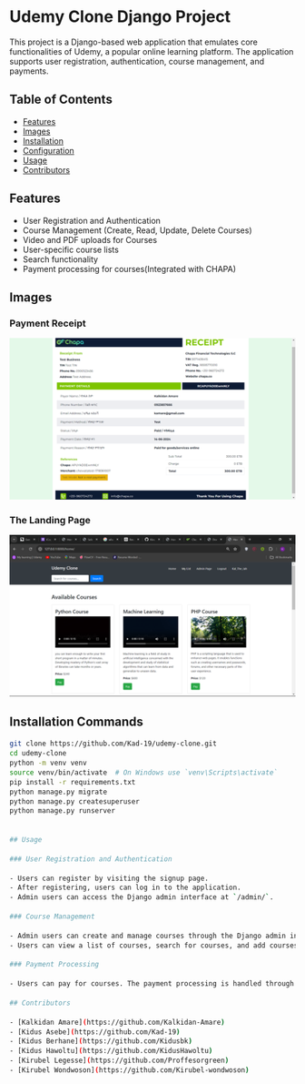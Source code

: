 # Udemy Clone Django Project

This project is a Django-based web application that emulates core functionalities of Udemy, a popular online learning platform. The application supports user registration, authentication, course management, and payments.

## Table of Contents

- [Features](#features)
- [Images](#images)
- [Installation](#installation)
- [Configuration](#configuration)
- [Usage](#usage)
- [Contributors](#contributors)

## Features

- User Registration and Authentication
- Course Management (Create, Read, Update, Delete Courses)
- Video and PDF uploads for Courses
- User-specific course lists
- Search functionality
- Payment processing for courses(Integrated with CHAPA)

## Images

### Payment Receipt
![Payment Receipt](images/chapa.png)

### The Landing Page
![Landing Page](images/landing.png)

## Installation Commands

```bash
git clone https://github.com/Kad-19/udemy-clone.git
cd udemy-clone
python -m venv venv
source venv/bin/activate  # On Windows use `venv\Scripts\activate`
pip install -r requirements.txt
python manage.py migrate
python manage.py createsuperuser
python manage.py runserver


## Usage

### User Registration and Authentication

- Users can register by visiting the signup page.
- After registering, users can log in to the application.
- Admin users can access the Django admin interface at `/admin/`.

### Course Management

- Admin users can create and manage courses through the Django admin interface.
- Users can view a list of courses, search for courses, and add courses to their personal list.

### Payment Processing

- Users can pay for courses. The payment processing is handled through CHAPA by simple form that captures necessary details.

## Contributors

- [Kalkidan Amare](https://github.com/Kalkidan-Amare)
- [Kidus Asebe](https://github.com/Kad-19)
- [Kidus Berhane](https://github.com/Kidusbk)
- [Kidus Hawoltu](https://github.com/KidusHawoltu)
- [Kirubel Legesse](https://github.com/Proffesorgreen)
- [Kirubel Wondwoson](https://github.com/Kirubel-wondwoson)
